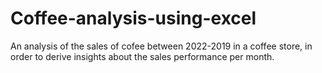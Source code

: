 # Coffee-analysis-using-excel
An analysis of the sales of cofee between 2022-2019 in a coffee store, in order to derive insights about the sales performance per month.
